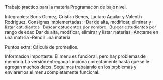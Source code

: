 Trabajo practico para la materia Programación de bajo nivel. 

Integrantes: Boris Gomez, Cristian Benes, Lautaro Aguilar y Valentin Rodriguez.
Consignas implementadas:
-Dar de alta, modificar, eliminar y listar estudiantes
-Buscar estudiantes por nombre
-Buscar estudiantes por rango de edad
Dar de alta, modificar, eliminar y listar materias
-Anotarse en una materia
-Rendir una materia

Puntos extra:
Cálculo de promedios.

Informacion importante: El menu es funcional, pero hay problemas de memoria. La versión entregada funciona correctamente hasta que se le agregan muchos datos. Seguimos trabajando en los problemas y enviaremos el menu completamente funcional.